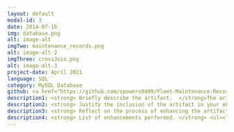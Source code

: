 ```yaml
---
layout: default
modal-id: 3
date: 2014-07-16
img: database.png
alt: image-alt
imgTwo: maintenance_records.png
alt: image-alt-2
imgThree: crossJoin.png
alt: image-alt-3
project-date: April 2021
language: SQL
category: MySQL Database
github: <a href="https://github.com/spowers0409/Fleet-Maintenance-Records.git"><li>Fleet Maintenance Records</li></a>
description1: <strong> Briefly describe the artifact.  </strong>The artifact that I have chosen is from DAD-220. In this class the objective was to view data from a .csv file that held information about Fleet Maintenance Records. The data table that was provided gave vehicle ID, State, Repair, Reason, Year, Make, and Body Type. The goal was to search for records using any of the data table options and return specified information as well as find common repairs. Below you will see the only table that was created originally, with addition of the customerID column that I added myself. 
description2: <strong> Justify the inclusion of the artifact in your ePortfolio. </strong>I chose this artifact because it was my first introduction to databases and I had learned alot about creating databases, creating the tables inside of databases and then how to manipulate databases in order to pull specific information. I really liked this because it did open my eyes to not only how databases work, but how important it is to maintain a database, especially for businesses and large companies that can go through hundreds of thousands if not millions and billions of lines of data every single day. As my time with SNHU continued, so did the use of databases and it became clear to me that databases are run in the background of pretty much everything that we do in our daily lives. I wanted to add more complexity to the first database I had ever created and decided to add in another table to make this seem more real world like. I took my time from working at Jiffy Lube in my younger years as an example of how this sort of database would work and what I would see when I was looking customers up. I understand that people sometimes have more than one vehicle, and at times even move to other locations. To be able to track not only the vehicle maintenance records, but also track the customers that own the vehicles and where these customers live. 
description3: <strong> Reflect on the process of enhancing the artifact. </strong>When I took on this project, I realized that I had originally created this in a virtual machine that was running a flavor of Linux, and given by a program that was offered from SNHU. Before I started I needed to decide whether to setup a new virtual machine on my own PC, or set up MySQL for Windows. I decided that I may want to work more with databases in the future and downloaded MySQL 8.0, which also came with MySQL Workbench. From there I re-created the original database but I was unable to download the .csv from the school files as they were locked, and instead created my own .csv file with only a few vehicles there. Originally, the records table did not have a customerID column, and also did not have a customers table so it was a database with only one table, the records table. After I created the database and the records table, the changes I wanted to add in were that of addingt customers.I created the customers table, added in some customer information but it was still missing a tie-in between the two tables, so I created the customerID column. Since I had already created both tables without the customerID column, I used the command ALTER TABLE records ADD [COLUMN] customerID varchar(255) [FIRST]. I used the the [FIRST] command in order to place the new column at the beginning of the table. From there I was able to pull and combine information from both tables using the CROSS JOIN command as you will see below, linking the vehicles to the owners of the vehicles. 
description4: <strong> List of enhancements performed. </strong> <ul><li>first</li><li>second</li></ul>
---
```

